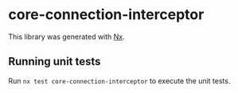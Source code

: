 # core-connection-interceptor

This library was generated with [Nx](https://nx.dev).

## Running unit tests

Run `nx test core-connection-interceptor` to execute the unit tests.

